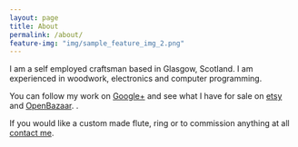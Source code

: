 ```yaml
---
layout: page
title: About
permalink: /about/
feature-img: "img/sample_feature_img_2.png"
---
```


I am a self employed craftsman based in Glasgow, Scotland. I am experienced in woodwork, electronics and computer programming.

You can follow my work on [Google+](https://plus.google.com/u/0/108624488609783583375/posts) and see what I have for sale on [etsy](https://www.etsy.com/uk/shop/Soundcraft?ref=hdr_shop_menu) and [OpenBazaar](http://duosear.ch/@rabfulton).
.

If you would like a custom made flute, ring or to commission anything at all [contact me](mailto:rabfulton@gmail.com).

